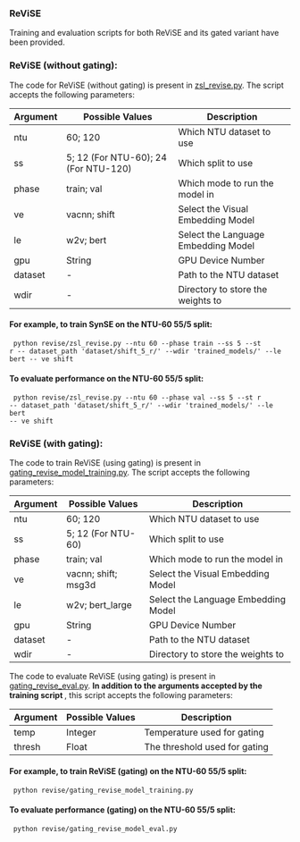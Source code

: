 ### ReViSE
Training and evaluation scripts for both ReViSE and its gated variant have been provided.
 

### ReViSE (without gating):
The code for ReViSE (without gating) is present in [zsl_revise.py](zsl_revise.py). The script accepts the following parameters:

| Argument | Possible Values | Description |
--- | --- | --- | 
ntu | 60; 120 | Which NTU dataset to use |
ss | 5; 12 (For NTU-60); 24 (For NTU-120) | Which split to use |
phase | train; val | Which mode to run the model in |
ve | vacnn; shift | Select the Visual Embedding Model |
le | w2v; bert | Select the Language Embedding Model |
gpu | String | GPU Device Number |
dataset |- | Path to the NTU dataset |
wdir | - | Directory to store the weights to |

#### For example, to train SynSE on the NTU-60 55/5 split: 
<code> python revise/zsl_revise.py --ntu 60 --phase train --ss 5 --st r -- dataset_path 'dataset/shift_5_r/' --wdir 'trained_models/' --le bert -- ve shift </code>

#### To evaluate performance on the NTU-60 55/5 split:
<code> python revise/zsl_revise.py --ntu 60 --phase val --ss 5 --st r -- dataset_path 'dataset/shift_5_r/' --wdir 'trained_models/' --le bert -- ve shift </code>


### ReViSE (with gating):
The code to train ReViSE (using gating) is present in [gating_revise_model_training.py](gating_revise_model_training.py). The script accepts the following parameters:

| Argument | Possible Values | Description |
--- | --- | --- | 
ntu | 60; 120 | Which NTU dataset to use |
ss | 5; 12 (For NTU-60) | Which split to use |
phase | train; val | Which mode to run the model in |
ve | vacnn; shift; msg3d | Select the Visual Embedding Model |
le | w2v; bert_large | Select the Language Embedding Model |
gpu | String | GPU Device Number |
dataset |- | Path to the NTU dataset |
wdir | - | Directory to store the weights to |

The code to evaluate ReViSE (using gating) is present in [gating_revise_eval.py](gating_revise_eval.py). <b> In addition to the arguments accepted by the training script </b>, this script accepts the following parameters:

| Argument | Possible Values | Description |
--- | --- | --- | 
temp | Integer | Temperature used for gating |
thresh | Float | The threshold used for gating |

#### For example, to train ReViSE (gating) on the NTU-60 55/5 split: 
<code> python revise/gating_revise_model_training.py  </code>

#### To evaluate performance (gating) on the NTU-60 55/5 split:
<code> python revise/gating_revise_model_eval.py  </code>
